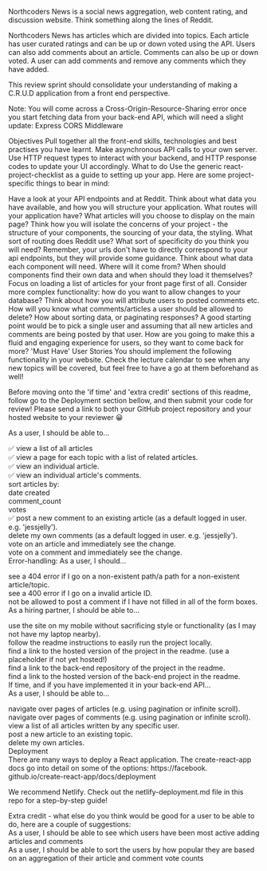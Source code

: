 Northcoders News is a social news aggregation, web content rating, and discussion website. Think something along the lines of Reddit.

Northcoders News has articles which are divided into topics. Each article has user curated ratings and can be up or down voted using the API. Users can also add comments about an article. Comments can also be up or down voted. A user can add comments and remove any comments which they have added.

This review sprint should consolidate your understanding of making a C.R.U.D application from a front end perspective.

Note: You will come across a Cross-Origin-Resource-Sharing error once you start fetching data from your back-end API, which will need a slight update: Express CORS Middleware

Objectives
Pull together all the front-end skills, technologies and best practises you have learnt.
Make asynchronous API calls to your own server.
Use HTTP request types to interact with your backend, and HTTP response codes to update your UI accordingly.
What to do
Use the generic react-project-checklist as a guide to setting up your app. Here are some project-specific things to bear in mind:

Have a look at your API endpoints and at Reddit. Think about what data you have available, and how you will structure your application. What routes will your application have? What articles will you choose to display on the main page?
Think how you will isolate the concerns of your project - the structure of your components, the sourcing of your data, the styling.
What sort of routing does Reddit use? What sort of specificity do you think you will need? Remember, your urls don't have to directly correspond to your api endpoints, but they will provide some guidance.
Think about what data each component will need. Where will it come from? When should components find their own data and when should they load it themselves? Focus on loading a list of articles for your front page first of all.
Consider more complex functionality: how do you want to allow changes to your database? Think about how you will attribute users to posted comments etc. How will you know what comments/articles a user should be allowed to delete? How about sorting data, or paginating responses? A good starting point would be to pick a single user and assuming that all new articles and comments are being posted by that user.
How are you going to make this a fluid and engaging experience for users, so they want to come back for more?
'Must Have' User Stories
You should implement the following functionality in your website. Check the lecture calendar to see when any new topics will be covered, but feel free to have a go at them beforehand as well!

Before moving onto the 'if time' and 'extra credit' sections of this readme, follow go to the Deployment section bellow, and then submit your code for review! Please send a link to both your GitHub project repository and your hosted website to your reviewer 😀

As a user, I should be able to...

✅ view a list of all articles <br>
✅ view a page for each topic with a list of related articles.<br>
✅ view an individual article.<br>
✅ view an individual article's comments.<br>
sort articles by:<br>
date created<br>
comment_count<br>
votes<br>
✅ post a new comment to an existing article (as a default logged in user. e.g. 'jessjelly').<br>
delete my own comments (as a default logged in user. e.g. 'jessjelly').<br>
vote on an article and immediately see the change.<br>
vote on a comment and immediately see the change.<br>
Error-handling: As a user, I should...<br>

see a 404 error if I go on a non-existent path/a path for a non-existent article/topic.<br>
see a 400 error if I go on a invalid article ID.<br>
not be allowed to post a comment if I have not filled in all of the form boxes.<br>
As a hiring partner, I should be able to...<br>

use the site on my mobile without sacrificing style or functionality (as I may not have my laptop nearby).<br>
follow the readme instructions to easily run the project locally.<br>
find a link to the hosted version of the project in the readme. (use a placeholder if not yet hosted!)<br>
find a link to the back-end repository of the project in the readme.<br>
find a link to the hosted version of the back-end project in the readme.<br>
If time, and if you have implemented it in your back-end API...<br>
As a user, I should be able to...<br>

navigate over pages of articles (e.g. using pagination or infinite scroll).<br>
navigate over pages of comments (e.g. using pagination or infinite scroll).<br>
view a list of all articles written by any specific user.<br>
post a new article to an existing topic.<br>
delete my own articles.<br>
Deployment<br>
There are many ways to deploy a React application. The create-react-app docs go into detail on some of the options: https://facebook.<br>github.io/create-react-app/docs/deployment<br>

We recommend Netlify. Check out the netlify-deployment.md file in this repo for a step-by-step guide!<br>

Extra credit - what else do you think would be good for a user to be able to do, here are a couple of suggestions:<br>
As a user, I should be able to see which users have been most active adding articles and comments<br>
As a user, I should be able to sort the users by how popular they are based on an aggregation of their article and comment vote counts
